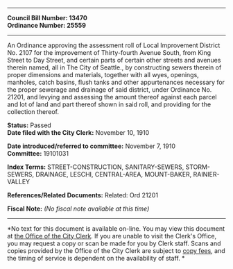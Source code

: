 * * * * *  
  
**Council Bill Number: [](#h0)[](#h2)13470**   
**Ordinance Number: 25559**  
  
* * * * *  
  
An Ordinance approving the assessment roll of Local Improvement District No. 2107 for the improvement of Thirty-fourth Avenue South, from King Street to Day Street, and certain parts of certain other streets and avenues therein named, all in The City of Seattle., by constructing sewers therein of proper dimensions and materials, together with all wyes, openings, manholes, catch basins, flush tanks and other appurtenances necessary for the proper sewerage and drainage of said district, under Ordinance No. 21201, and levying and assessing the amount thereof against each parcel and lot of land and part thereof shown in said roll, and providing for the collection thereof.  
  
**Status:** Passed   
**Date filed with the City Clerk:** November 10, 1910   
  
**Date introduced/referred to committee:** November 7, 1910   
**Committee:** 19101031   
  
**Index Terms:** STREET-CONSTRUCTION, SANITARY-SEWERS, STORM-SEWERS, DRAINAGE, LESCHI, CENTRAL-AREA, MOUNT-BAKER, RAINIER-VALLEY  
  
**References/Related Documents:** Related: Ord 21201  
  
**Fiscal Note:** *(No fiscal note available at this time)*  
  
* * * * *  
  
*No text for this document is available on-line. You may view this document at [the Office of the City Clerk](http://www.seattle.gov/leg/clerk/contactUs.htm). If you are unable to visit the Clerk's Office, you may request a copy or scan be made for you by Clerk staff. Scans and copies provided by the Office of the City Clerk are subject to [copy fees](http://clerk.seattle.gov/~public/clerkfees.htm), and the timing of service is dependent on the availability of staff. *  
  
  
